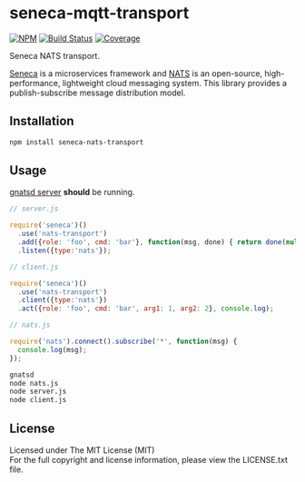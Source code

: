# seneca-mqtt-transport

[![NPM][npm-image]][npm-url] [![Build Status][travis-image]][travis-url] [![Coverage][coverage-image]][coverage-url]

Seneca NATS transport.

[Seneca](http://senecajs.org/) is a microservices framework and [NATS](http://nats.io/) is 
an open-source, high-performance, lightweight cloud messaging system. This library provides
a publish-subscribe message distribution model.

## Installation

```bash
npm install seneca-nats-transport
```

## Usage

[gnatsd server](http://nats.io/download/) **should** be running.

```javascript
// server.js

require('seneca')()
  .use('nats-transport')
  .add({role: 'foo', cmd: 'bar'}, function(msg, done) { return done(null, msg); })
  .listen({type:'nats'});
```

```javascript
// client.js

require('seneca')()
  .use('nats-transport')
  .client({type:'nats'})
  .act({role: 'foo', cmd: 'bar', arg1: 1, arg2: 2}, console.log);
```

```javascript
// nats.js

require('nats').connect().subscribe('*', function(msg) {
  console.log(msg);
});
```

```bash
gnatsd
node nats.js
node server.js
node client.js
```

## License

Licensed under The MIT License (MIT)  
For the full copyright and license information, please view the LICENSE.txt file.

[npm-url]: http://npmjs.org/package/seneca-nats-transport
[npm-image]: https://badge.fury.io/js/seneca-nats-transport.svg

[travis-url]: https://travis-ci.org/devfacet/seneca-nats-transport
[travis-image]: https://travis-ci.org/devfacet/seneca-nats-transport.svg?branch=master

[coverage-url]: https://coveralls.io/github/devfacet/seneca-nats-transport?branch=master
[coverage-image]: https://coveralls.io/repos/github/devfacet/seneca-nats-transport/badge.svg?branch=master
